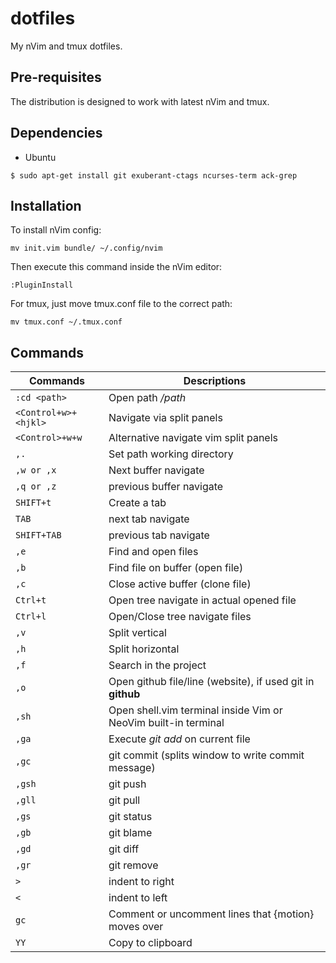 # dotfiles

My nVim and tmux dotfiles.

## Pre-requisites

The distribution is designed to work with latest nVim and tmux.

## Dependencies

* Ubuntu

```
$ sudo apt-get install git exuberant-ctags ncurses-term ack-grep
```

## Installation

To install nVim config:

```
mv init.vim bundle/ ~/.config/nvim
```

Then execute this command inside the nVim editor:

```
:PluginInstall
```

For tmux, just move tmux.conf file to the correct path:

```
mv tmux.conf ~/.tmux.conf
```

## Commands

Commands | Descriptions
--- | ---
`:cd <path>` | Open path */path*
`<Control+w>+<hjkl>` | Navigate via split panels
`<Control>+w+w` | Alternative navigate vim split panels
`,.` | Set path working directory
`,w or ,x` | Next buffer navigate
`,q or ,z` | previous buffer navigate
`SHIFT+t` | Create a tab
`TAB` | next tab navigate
`SHIFT+TAB` | previous tab navigate
`,e` | Find and open files
`,b` | Find file on buffer (open file)
`,c` | Close active buffer (clone file)
`Ctrl+t`  | Open tree navigate in actual opened file
`Ctrl+l`  | Open/Close tree navigate files
`,v` | Split vertical
`,h` | Split horizontal
`,f` | Search in the project
`,o` | Open github file/line (website), if used git in **github**
`,sh` | Open shell.vim terminal inside Vim or NeoVim built-in terminal
`,ga` | Execute *git add* on current file
`,gc` | git commit (splits window to write commit message)
`,gsh` | git push
`,gll` | git pull
`,gs` | git status
`,gb` | git blame
`,gd` | git diff
`,gr` | git remove
`>` | indent to right
`<` | indent to left
`gc` | Comment or uncomment lines that {motion} moves over
`YY` | Copy to clipboard
